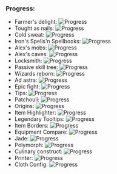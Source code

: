 ### Progress:
 - Farmer's delight: ![Progress](https://geps.dev/progress/0)
 - Tought as nails: ![Progress](https://geps.dev/progress/0)
 - Cold sweat: ![Progress](https://geps.dev/progress/0)
 - Iron's Spells'n Spellbooks: ![Progress](https://geps.dev/progress/0)
 - Alex's mobs: ![Progress](https://geps.dev/progress/0)
 - Alex's caves: ![Progress](https://geps.dev/progress/0)
 - Locksmith: ![Progress](https://geps.dev/progress/0)
 - Passive skill tree: ![Progress](https://geps.dev/progress/0)
 - Wizards reborn: ![Progress](https://geps.dev/progress/0)
 - Ad astra: ![Progress](https://geps.dev/progress/0)
 - Epic fight: ![Progress](https://geps.dev/progress/0)
 - Tips: ![Progress](https://geps.dev/progress/0)
 - Patchouli: ![Progress](https://geps.dev/progress/0)
 - Origins: ![Progress](https://geps.dev/progress/0)
 - Item Highlighter: ![Progress](https://geps.dev/progress/0)
 - Legendary Tooltips: ![Progress](https://geps.dev/progress/0)
 - Item Borders: ![Progress](https://geps.dev/progress/0)
 - Equipment Compare: ![Progress](https://geps.dev/progress/0)
 - Jade: ![Progress](https://geps.dev/progress/0)
 - Polymorph: ![Progress](https://geps.dev/progress/0)
 - Culinary construct: ![Progress](https://geps.dev/progress/0)
 - Printer: ![Progress](https://geps.dev/progress/0)
 - Cloth Config: ![Progress](https://geps.dev/progress/0)

